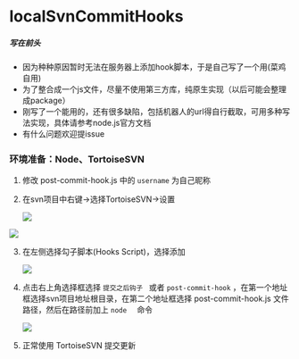 # localSvnCommitHooks

##### 写在前头

- 因为种种原因暂时无法在服务器上添加hook脚本，于是自己写了一个用(菜鸡自用)
- 为了整合成一个js文件，尽量不使用第三方库，纯原生实现（以后可能会整理成package）
- 刚写了一个能用的，还有很多缺陷，包括机器人的url得自行截取，可用多种写法实现，具体请参考node.js官方文档
- 有什么问题欢迎提issue



### 环境准备：Node、TortoiseSVN

1. 修改 post-commit-hook.js 中的  ```username``` 为自己昵称

2. 在svn项目中右键->选择TortoiseSVN->设置 

   ![](https://cdn.jsdelivr.net/gh/Canight/can1ght_ImageHosting/img/20210114141505.jpg)

![](https://cdn.jsdelivr.net/gh/Canight/can1ght_ImageHosting/img/20210114141534.png)

3. 在左侧选择勾子脚本(Hooks Script)，选择添加

   ![](https://cdn.jsdelivr.net/gh/Canight/can1ght_ImageHosting/img/20210114141703.png)

4. 点击右上角选择框选择 ```提交之后钩子 ``` 或者  ```post-commit-hook``` ，在第一个地址框选择svn项目地址根目录，在第二个地址框选择 post-commit-hook.js 文件路径，然后在路径前加上 ```node  ``` 命令

   ![](https://cdn.jsdelivr.net/gh/Canight/can1ght_ImageHosting/img/20210114142746.png)

5. 正常使用 TortoiseSVN 提交更新

